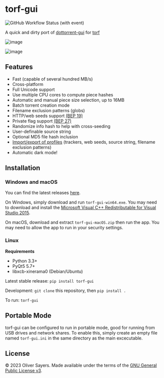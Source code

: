 # torf-gui

![GitHub Workflow Status (with event)](https://img.shields.io/github/actions/workflow/status/SavageCore/torf-gui/build.yml)

A quick and dirty port of
[dottorrent-gui](https://github.com/kz26/dottorrent-gui) for
[torf](https://github.com/rndusr/torf)

![image](img/screenshot_light.png)

![image](img/screenshot_dark.png)

## Features

-   Fast (capable of several hundred MB/s)
-   Cross-platform
-   Full Unicode support
-   Use multiple CPU cores to compute piece hashes
-   Automatic and manual piece size selection, up to 16MB
-   Batch torrent creation mode
-   Filename exclusion patterns (globs)
-   HTTP/web seeds support [(BEP
    19)](http://www.bittorrent.org/beps/bep_0019.html)
-   Private flag support [(BEP
    27)](http://www.bittorrent.org/beps/bep_0027.html)
-   Randomize info hash to help with cross-seeding
-   User-definable source string
-   Optional MD5 file hash inclusion
-   [Import/export of
    profiles](https://github.com/SavageCore/torf-gui/wiki/Profiles)
    (trackers, web seeds, source string, filename exclusion patterns)
-   Automatic dark mode!

## Installation

### Windows and macOS

You can find the latest releases [here](https://github.com/SavageCore/torf-gui/releases).

On Windows, simply download and run `torf-gui-win64.exe`. You may need
to download and install the [Microsoft Visual C++ Redistributable for
Visual Studio
2015](https://www.microsoft.com/en-us/download/details.aspx?id=48145).

On macOS, download and extract `torf-gui-macOS.zip` then run the app.
You may need to allow the app to run in your security settings.

### Linux

**Requirements**

-   Python 3.3+
-   PyQt5 5.7+
-   libxcb-xinerama0 (Debian/Ubuntu)

Latest stable release: `pip install torf-gui`

Development: `git clone` this repository, then `pip install .`

To run: `torf-gui`

## Portable Mode

torf-gui can be configured to run in portable mode, good for running
from USB drives and network shares. To enable this, simply create an
empty file named `torf-gui.ini` in the same directory as the main
excecutable.

## License

© 2023 Oliver Sayers. Made available under the terms of the [GNU General
Public License v3](http://choosealicense.com/licenses/gpl-3.0/).